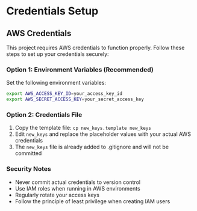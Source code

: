 # Credentials Setup

## AWS Credentials

This project requires AWS credentials to function properly. Follow these steps to set up your credentials securely:

### Option 1: Environment Variables (Recommended)
Set the following environment variables:
```bash
export AWS_ACCESS_KEY_ID=your_access_key_id
export AWS_SECRET_ACCESS_KEY=your_secret_access_key
```

### Option 2: Credentials File
1. Copy the template file: `cp new_keys.template new_keys`
2. Edit `new_keys` and replace the placeholder values with your actual AWS credentials
3. The `new_keys` file is already added to .gitignore and will not be committed

### Security Notes
- Never commit actual credentials to version control
- Use IAM roles when running in AWS environments
- Regularly rotate your access keys
- Follow the principle of least privilege when creating IAM users
